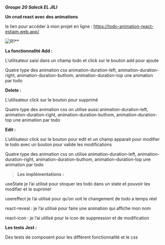﻿***Groupe 20 Saleck EL JILI***


**Un crud react avec des animations**

le lien pour accéder à mon projet en ligne : https://todo-animation-react-estiam.web.app/

![](Aspose.Words.1059c000-19c6-4d1e-8977-dcade1d81497.001.png "R1")**


**La fonctionnalité Add :**

L’utilisateur saisi dans un champ todo et click sur le bouton add pour ajoute

Quatre type des animation css animation-duration-left, animation-duration-right, animation-duration-buthom, animation-duration-top une animation par todo


**Delete :**

L’utilisateur click sur le bouton pour supprimé 

Quatre type des animation css on utilise aussi animation-duration-left, animation-duration-right, animation-duration-buthom, animation-duration-top une animation par todo

**Edit :**

L’utilisateur click sur le bouton pour edit et un champ apparait pour modifier le todo avec un bouton pour valide les modifications

Quatre type des animation css on utilise animation-duration-left, animation-duration-right, animation-duration-buthom, animation-duration-top une animation par todo



> **Les implémentations :**

useState je l’ai utilisé pour stoquer les todo dans un state et pouvoir les modifier et le suprimer

usereffect je l’ai utilisé pour qu’on voit le changement de todo a temps réel

react-reveal : je l’ai utilisé pour faire une animation qui affiche mon nom

react-icon : je l’ai utilisé pour le icon de suppression et de modification 

**Les tests Jest :**

Des tests de composent pour les diffèrent fonctionnalité et le css 
